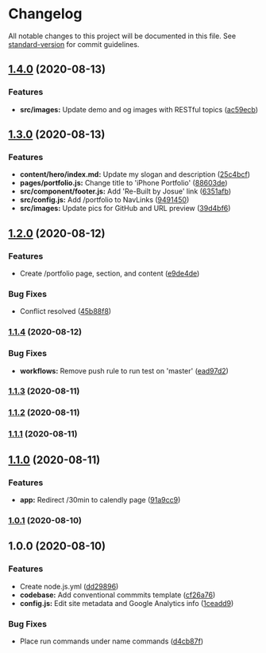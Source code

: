 # Changelog

All notable changes to this project will be documented in this file. See [standard-version](https://github.com/conventional-changelog/standard-version) for commit guidelines.

## [1.4.0](https://github.com/josueal1/v4/compare/v1.3.0...v1.4.0) (2020-08-13)

### Features

- **src/images:** Update demo and og images with RESTful topics ([ac59ecb](https://github.com/josueal1/v4/commit/ac59ecbba0e202282bd9657644c3868df6403548))

## [1.3.0](https://github.com/josueal1/v4/compare/v1.2.0...v1.3.0) (2020-08-13)

### Features

- **content/hero/index.md:** Update my slogan and description ([25c4bcf](https://github.com/josueal1/v4/commit/25c4bcf70bc9a94d3be42514f92e859e74b88638))
- **pages/portfolio.js:** Change title to 'iPhone Portfolio' ([88603de](https://github.com/josueal1/v4/commit/88603de6eba98aee89a21af9f6370863eb13ba64))
- **src/component/footer.js:** Add 'Re-Built by Josue' link ([6351afb](https://github.com/josueal1/v4/commit/6351afb4c7a20c58f99d3eeece5b6d9561249ee1))
- **src/config.js:** Add /portfolio to NavLinks ([9491450](https://github.com/josueal1/v4/commit/9491450da5afa746904a1f119493fb42e7a45b97))
- **src/images:** Update pics for GitHub and URL preview ([39d4bf6](https://github.com/josueal1/v4/commit/39d4bf64ab867afe8a2419e964175ea3e924c7d7))

## [1.2.0](https://github.com/josueal1/v4/compare/v1.1.4...v1.2.0) (2020-08-12)

### Features

- Create /portfolio page, section, and content ([e9de4de](https://github.com/josueal1/v4/commit/e9de4de2d6ad2c58b733fe88d489537410a327b5))

### Bug Fixes

- Conflict resolved ([45b88f8](https://github.com/josueal1/v4/commit/45b88f80d88dba26a8ead1fa8bff31722cff48f7))

### [1.1.4](https://github.com/josueal1/v4/compare/v1.1.3...v1.1.4) (2020-08-12)

### Bug Fixes

- **workflows:** Remove push rule to run test on 'master' ([ead97d2](https://github.com/josueal1/v4/commit/ead97d2bf07c78ed31333ca7ec0770fe035ddc78))

### [1.1.3](https://github.com/josueal1/v4/compare/v1.1.2...v1.1.3) (2020-08-11)

### [1.1.2](https://github.com/josueal1/v4/compare/v1.1.1...v1.1.2) (2020-08-11)

### [1.1.1](https://github.com/josueal1/v4/compare/v1.1.0...v1.1.1) (2020-08-11)

## [1.1.0](https://github.com/josueal1/v4/compare/v1.0.1...v1.1.0) (2020-08-11)

### Features

- **app:** Redirect /30min to calendly page ([91a9cc9](https://github.com/josueal1/v4/commit/91a9cc9a4c23f71e4b406c512e47d380e98987b3))

### [1.0.1](https://github.com/josueal1/v4/compare/v1.0.0...v1.0.1) (2020-08-10)

## 1.0.0 (2020-08-10)

### Features

- Create node.js.yml ([dd29896](https://github.com/josueal1/v4/commit/dd29896a9207ba2bd04cf709ed252326dc50467c))
- **codebase:** Add conventional commmits template ([cf26a76](https://github.com/josueal1/v4/commit/cf26a76d3e48c6df765951f99ff20b974a2271c1))
- **config.js:** Edit site metadata and Google Analytics info ([1ceadd9](https://github.com/josueal1/v4/commit/1ceadd9c3d408f87bf80c956cd26c3b7ccb07385))

### Bug Fixes

- Place run commands under name commands ([d4cb87f](https://github.com/josueal1/v4/commit/d4cb87f1e948a64d888cab3a135d439695fb39a5))
